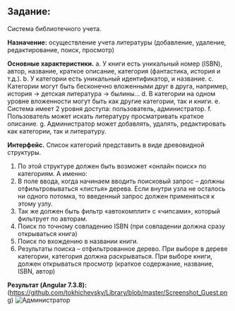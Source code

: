 ## Задание:
Система библиотечного учета.

**Назначение:** осуществление учета литературы (добавление, удаление, редактирование, поиск, просмотр)

**Основные характеристики.**
a.	У книги есть уникальный номер (ISBN), автор, название, краткое описание, категория (фантастика, история и т.д.).
b.	У категории есть уникальный идентификатор, и название.
c.	Категории могут быть бесконечно вложенными друг в друга, например, история -> детская литература -> былины…
d.	В категории на одном уровне вложенности могут быть как другие категории, так и книги.
e.	Система имеет 2 уровня доступа: пользователь, администратор.
f.	Пользователь может искать литературу просматривать краткое описание.
g.	Администратор может добавлять, удалять, редактировать как категории, так и литературу.

**Интерфейс.**
Список категорий представить в виде древовидной структуры.
1.	По этой структуре должен быть возможет «онлайн поиск» по категориям. А именно:
1.	В поле ввода, когда начинаем вводить поисковый запрос – должны отфильтровываться «листья» дерева. Если внутри узла не осталось ни одного потомка, то введенный запрос должен применяться к этому узлу.
2.	Так же должен быть фильтр «автокомплит» с «чипсами», который фильтрует по авторам.
3.	Поиск по точному совпадению ISBN (при совпадении должна сразу открываться книга)
4.	Поиск по вхождению в названии книги.
5.	Результаты поиска – отфильтрованное дерево.
При выборе в дереве категории, категория должна раскрываться. При выборе книги, должен открываться просмотр (краткое содержание, название, ISBN, автор)

**Результат (Angular 7.3.8):**
(https://github.com/tokhichevsky/Library/blob/master/Screenshot_Guest.png)
![Администратор](https://github.com/tokhichevsky/Library/blob/master/Screenshot_Admin.png)

